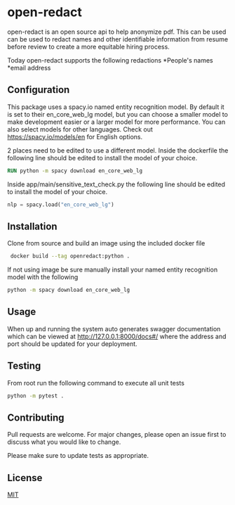 # open-redact

open-redact is an open source api to help anonymize pdf. This can be used can be used to redact names and other identifiable information from resume before review to create a more equitable hiring process.

Today open-redact supports the following redactions
*People's names
*email address

## Configuration
This package uses a spacy.io named entity recognition model. By default it is set to their en_core_web_lg model, but you can choose a smaller model to make development easier or a larger model for more performance. You can also select models for other languages. Check out https://spacy.io/models/en for English options.

2 places need to be edited to use a different model.
Inside the dockerfile the following line should be edited to install the model of your choice.
```dockerfile
RUN python -m spacy download en_core_web_lg
```

Inside app/main/sensitive_text_check.py the following line should be edited to install the model of your choice.
```python
nlp = spacy.load("en_core_web_lg")
```

## Installation

Clone from source and build an image using the included docker file

```bash
 docker build --tag openredact:python .
```
If not using image be sure manually install your named entity recognition model with the following
```bash
python -m spacy download en_core_web_lg
```

## Usage

When up and running the system auto generates swagger documentation which can be viewed at http://127.0.0.1:8000/docs#/ where the address and port should be updated for your deployment.


## Testing
From root run the following command to execute all unit tests
```bash
python -m pytest .
```

## Contributing
Pull requests are welcome. For major changes, please open an issue first to discuss what you would like to change.

Please make sure to update tests as appropriate.

## License
[MIT](https://choosealicense.com/licenses/mit/)
